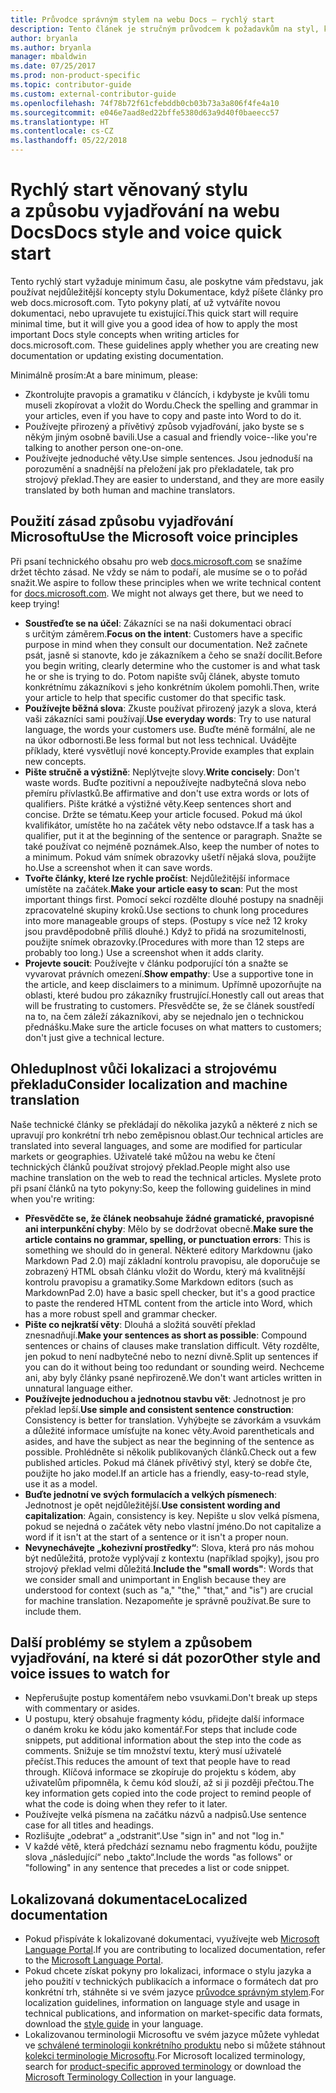 ```yaml
---
title: Průvodce správným stylem na webu Docs – rychlý start
description: Tento článek je stručným průvodcem k požadavkům na styl, který obsahuje pouze nejdůležitější témata do začátku na webu docs.microsoft.com.
author: bryanla
ms.author: bryanla
manager: mbaldwin
ms.date: 07/25/2017
ms.prod: non-product-specific
ms.topic: contributor-guide
ms.custom: external-contributor-guide
ms.openlocfilehash: 74f78b72f61cfebddb0cb03b73a3a806f4fe4a10
ms.sourcegitcommit: e046e7aad8ed22bffe5380d63a9d40f0baeecc57
ms.translationtype: HT
ms.contentlocale: cs-CZ
ms.lasthandoff: 05/22/2018
---
```

# <a name="docs-style-and-voice-quick-start"></a><span data-ttu-id="5c7c0-103">Rychlý start věnovaný stylu a způsobu vyjadřování na webu Docs</span><span class="sxs-lookup"><span data-stu-id="5c7c0-103">Docs style and voice quick start</span></span>

<span data-ttu-id="5c7c0-104">Tento rychlý start vyžaduje minimum času, ale poskytne vám představu, jak používat nejdůležitější koncepty stylu Dokumentace, když píšete články pro web docs.microsoft.com. Tyto pokyny platí, ať už vytváříte novou dokumentaci, nebo upravujete tu existující.</span><span class="sxs-lookup"><span data-stu-id="5c7c0-104">This quick start will require minimal time, but it will give you a good idea of how to apply the most important Docs style concepts when writing articles for docs.microsoft.com. These guidelines apply whether you are creating new documentation or updating existing documentation.</span></span>

<span data-ttu-id="5c7c0-105">Minimálně prosím:</span><span class="sxs-lookup"><span data-stu-id="5c7c0-105">At a bare minimum, please:</span></span>

- <span data-ttu-id="5c7c0-106">Zkontrolujte pravopis a gramatiku v článcích, i kdybyste je kvůli tomu museli zkopírovat a vložit do Wordu.</span><span class="sxs-lookup"><span data-stu-id="5c7c0-106">Check the spelling and grammar in your articles, even if you have to copy and paste into Word to do it.</span></span>
- <span data-ttu-id="5c7c0-107">Používejte přirozený a přívětivý způsob vyjadřování, jako byste se s někým jiným osobně bavili.</span><span class="sxs-lookup"><span data-stu-id="5c7c0-107">Use a casual and friendly voice--like you're talking to another person one-on-one.</span></span>
- <span data-ttu-id="5c7c0-108">Používejte jednoduché věty.</span><span class="sxs-lookup"><span data-stu-id="5c7c0-108">Use simple sentences.</span></span> <span data-ttu-id="5c7c0-109">Jsou jednoduší na porozumění a snadnější na přeložení jak pro překladatele, tak pro strojový překlad.</span><span class="sxs-lookup"><span data-stu-id="5c7c0-109">They are easier to understand, and they are more easily translated by both human and machine translators.</span></span>

## <a name="use-the-microsoft-voice-principles"></a><span data-ttu-id="5c7c0-110">Použití zásad způsobu vyjadřování Microsoftu</span><span class="sxs-lookup"><span data-stu-id="5c7c0-110">Use the Microsoft voice principles</span></span>

<span data-ttu-id="5c7c0-111">Při psaní technického obsahu pro web [docs.microsoft.com](https://docs.microsoft.com) se snažíme držet těchto zásad. Ne vždy se nám to podaří, ale musíme se o to pořád snažit.</span><span class="sxs-lookup"><span data-stu-id="5c7c0-111">We aspire to follow these principles when we write technical content for [docs.microsoft.com](https://docs.microsoft.com). We might not always get there, but we need to keep trying!</span></span>

- <span data-ttu-id="5c7c0-112">**Soustřeďte se na účel**: Zákazníci se na naši dokumentaci obrací s určitým záměrem.</span><span class="sxs-lookup"><span data-stu-id="5c7c0-112">**Focus on the intent**: Customers have a specific purpose in mind when they consult our documentation.</span></span> <span data-ttu-id="5c7c0-113">Než začnete psát, jasně si stanovte, kdo je zákazníkem a čeho se snaží docílit.</span><span class="sxs-lookup"><span data-stu-id="5c7c0-113">Before you begin writing, clearly determine who the customer is and what task he or she is trying to do.</span></span> <span data-ttu-id="5c7c0-114">Potom napište svůj článek, abyste tomuto konkrétnímu zákazníkovi s jeho konkrétním úkolem pomohli.</span><span class="sxs-lookup"><span data-stu-id="5c7c0-114">Then, write your article to help that specific customer do that specific task.</span></span>
- <span data-ttu-id="5c7c0-115">**Používejte běžná slova**: Zkuste používat přirozený jazyk a slova, která vaši zákazníci sami používají.</span><span class="sxs-lookup"><span data-stu-id="5c7c0-115">**Use everyday words**: Try to use natural language, the words your customers use.</span></span> <span data-ttu-id="5c7c0-116">Buďte méně formální, ale ne na úkor odbornosti.</span><span class="sxs-lookup"><span data-stu-id="5c7c0-116">Be less formal but not less technical.</span></span> <span data-ttu-id="5c7c0-117">Uvádějte příklady, které vysvětlují nové koncepty.</span><span class="sxs-lookup"><span data-stu-id="5c7c0-117">Provide examples that explain new concepts.</span></span>
- <span data-ttu-id="5c7c0-118">**Pište stručně a výstižně**: Neplýtvejte slovy.</span><span class="sxs-lookup"><span data-stu-id="5c7c0-118">**Write concisely**: Don't waste words.</span></span> <span data-ttu-id="5c7c0-119">Buďte pozitivní a nepoužívejte nadbytečná slova nebo přemíru přívlastků.</span><span class="sxs-lookup"><span data-stu-id="5c7c0-119">Be affirmative and don't use extra words or lots of qualifiers.</span></span> <span data-ttu-id="5c7c0-120">Pište krátké a výstižné věty.</span><span class="sxs-lookup"><span data-stu-id="5c7c0-120">Keep sentences short and concise.</span></span> <span data-ttu-id="5c7c0-121">Držte se tématu.</span><span class="sxs-lookup"><span data-stu-id="5c7c0-121">Keep your article focused.</span></span> <span data-ttu-id="5c7c0-122">Pokud má úkol kvalifikátor, umístěte ho na začátek věty nebo odstavce.</span><span class="sxs-lookup"><span data-stu-id="5c7c0-122">If a task has a qualifier, put it at the beginning of the sentence or paragraph.</span></span> <span data-ttu-id="5c7c0-123">Snažte se také používat co nejméně poznámek.</span><span class="sxs-lookup"><span data-stu-id="5c7c0-123">Also, keep the number of notes to a minimum.</span></span> <span data-ttu-id="5c7c0-124">Pokud vám snímek obrazovky ušetří nějaká slova, použijte ho.</span><span class="sxs-lookup"><span data-stu-id="5c7c0-124">Use a screenshot when it can save words.</span></span>
- <span data-ttu-id="5c7c0-125">**Tvořte články, které lze rychle pročíst**: Nejdůležitější informace umístěte na začátek.</span><span class="sxs-lookup"><span data-stu-id="5c7c0-125">**Make your article easy to scan**: Put the most important things first.</span></span> <span data-ttu-id="5c7c0-126">Pomocí sekcí rozdělte dlouhé postupy na snadněji zpracovatelné skupiny kroků.</span><span class="sxs-lookup"><span data-stu-id="5c7c0-126">Use sections to chunk long procedures into more manageable groups of steps.</span></span> <span data-ttu-id="5c7c0-127">(Postupy s více než 12 kroky jsou pravděpodobně příliš dlouhé.) Když to přidá na srozumitelnosti, použijte snímek obrazovky.</span><span class="sxs-lookup"><span data-stu-id="5c7c0-127">(Procedures with more than 12 steps are probably too long.) Use a screenshot when it adds clarity.</span></span>
- <span data-ttu-id="5c7c0-128">**Projevte soucit**: Používejte v článku podporující tón a snažte se vyvarovat právních omezení.</span><span class="sxs-lookup"><span data-stu-id="5c7c0-128">**Show empathy**: Use a supportive tone in the article, and keep disclaimers to a minimum.</span></span> <span data-ttu-id="5c7c0-129">Upřímně upozorňujte na oblasti, které budou pro zákazníky frustrující.</span><span class="sxs-lookup"><span data-stu-id="5c7c0-129">Honestly call out areas that will be frustrating to customers.</span></span> <span data-ttu-id="5c7c0-130">Přesvědčte se, že se článek soustředí na to, na čem záleží zákazníkovi, aby se nejednalo jen o technickou přednášku.</span><span class="sxs-lookup"><span data-stu-id="5c7c0-130">Make sure the article focuses on what matters to customers; don't just give a technical lecture.</span></span>

## <a name="consider-localization-and-machine-translation"></a><span data-ttu-id="5c7c0-131">Ohleduplnost vůči lokalizaci a strojovému překladu</span><span class="sxs-lookup"><span data-stu-id="5c7c0-131">Consider localization and machine translation</span></span>

<span data-ttu-id="5c7c0-132">Naše technické články se překládají do několika jazyků a některé z nich se upravují pro konkrétní trh nebo zeměpisnou oblast.</span><span class="sxs-lookup"><span data-stu-id="5c7c0-132">Our technical articles are translated into several languages, and some are modified for particular markets or geographies.</span></span> <span data-ttu-id="5c7c0-133">Uživatelé také můžou na webu ke čtení technických článků používat strojový překlad.</span><span class="sxs-lookup"><span data-stu-id="5c7c0-133">People might also use machine translation on the web to read the technical articles.</span></span> <span data-ttu-id="5c7c0-134">Myslete proto při psaní článků na tyto pokyny:</span><span class="sxs-lookup"><span data-stu-id="5c7c0-134">So, keep the following guidelines in mind when you're writing:</span></span>

- <span data-ttu-id="5c7c0-135">**Přesvědčte se, že článek neobsahuje žádné gramatické, pravopisné ani interpunkční chyby**: Mělo by se dodržovat obecně.</span><span class="sxs-lookup"><span data-stu-id="5c7c0-135">**Make sure the article contains no grammar, spelling, or punctuation errors**: This is something we should do in general.</span></span> <span data-ttu-id="5c7c0-136">Některé editory Markdownu (jako Markdown Pad 2.0) mají základní kontrolu pravopisu, ale doporučuje se zobrazený HTML obsah článku vložit do Wordu, který má kvalitnější kontrolu pravopisu a gramatiky.</span><span class="sxs-lookup"><span data-stu-id="5c7c0-136">Some Markdown editors (such as MarkdownPad 2.0) have a basic spell checker, but it's a good practice to paste the rendered HTML content from the article into Word, which has a more robust spell and grammar checker.</span></span>
- <span data-ttu-id="5c7c0-137">**Pište co nejkratší věty**: Dlouhá a složitá souvětí překlad znesnadňují.</span><span class="sxs-lookup"><span data-stu-id="5c7c0-137">**Make your sentences as short as possible**: Compound sentences or chains of clauses make translation difficult.</span></span> <span data-ttu-id="5c7c0-138">Věty rozdělte, jen pokud to není nadbytečné nebo to nezní divně.</span><span class="sxs-lookup"><span data-stu-id="5c7c0-138">Split up sentences if you can do it without being too redundant or sounding weird.</span></span> <span data-ttu-id="5c7c0-139">Nechceme ani, aby byly články psané nepřirozeně.</span><span class="sxs-lookup"><span data-stu-id="5c7c0-139">We don't want articles written in unnatural language either.</span></span>
- <span data-ttu-id="5c7c0-140">**Používejte jednoduchou a jednotnou stavbu vět**: Jednotnost je pro překlad lepší.</span><span class="sxs-lookup"><span data-stu-id="5c7c0-140">**Use simple and consistent sentence construction**: Consistency is better for translation.</span></span> <span data-ttu-id="5c7c0-141">Vyhýbejte se závorkám a vsuvkám a důležité informace umísťujte na konec věty.</span><span class="sxs-lookup"><span data-stu-id="5c7c0-141">Avoid parentheticals and asides, and have the subject as near the beginning of the sentence as possible.</span></span> <span data-ttu-id="5c7c0-142">Prohlédněte si několik publikovaných článků.</span><span class="sxs-lookup"><span data-stu-id="5c7c0-142">Check out a few published articles.</span></span> <span data-ttu-id="5c7c0-143">Pokud má článek přívětivý styl, který se dobře čte, použijte ho jako model.</span><span class="sxs-lookup"><span data-stu-id="5c7c0-143">If an article has a friendly, easy-to-read style, use it as a model.</span></span>
- <span data-ttu-id="5c7c0-144">**Buďte jednotní ve svých formulacích a velkých písmenech**: Jednotnost je opět nejdůležitější.</span><span class="sxs-lookup"><span data-stu-id="5c7c0-144">**Use consistent wording and capitalization**: Again, consistency is key.</span></span> <span data-ttu-id="5c7c0-145">Nepište u slov velká písmena, pokud se nejedná o začátek věty nebo vlastní jméno.</span><span class="sxs-lookup"><span data-stu-id="5c7c0-145">Do not capitalize a word if it isn't at the start of a sentence or it isn't a proper noun.</span></span>
- <span data-ttu-id="5c7c0-146">**Nevynechávejte „kohezivní prostředky“**: Slova, která pro nás mohou být nedůležitá, protože vyplývají z kontextu (například spojky), jsou pro strojový překlad velmi důležitá.</span><span class="sxs-lookup"><span data-stu-id="5c7c0-146">**Include the "small words"**: Words that we consider small and unimportant in English because they are understood for context (such as "a," "the," "that," and "is") are crucial for machine translation.</span></span> <span data-ttu-id="5c7c0-147">Nezapomeňte je správně používat.</span><span class="sxs-lookup"><span data-stu-id="5c7c0-147">Be sure to include them.</span></span>

## <a name="other-style-and-voice-issues-to-watch-for"></a><span data-ttu-id="5c7c0-148">Další problémy se stylem a způsobem vyjadřování, na které si dát pozor</span><span class="sxs-lookup"><span data-stu-id="5c7c0-148">Other style and voice issues to watch for</span></span>

- <span data-ttu-id="5c7c0-149">Nepřerušujte postup komentářem nebo vsuvkami.</span><span class="sxs-lookup"><span data-stu-id="5c7c0-149">Don't break up steps with commentary or asides.</span></span>
- <span data-ttu-id="5c7c0-150">U postupu, který obsahuje fragmenty kódu, přidejte další informace o daném kroku ke kódu jako komentář.</span><span class="sxs-lookup"><span data-stu-id="5c7c0-150">For steps that include code snippets, put additional information about the step into the code as comments.</span></span> <span data-ttu-id="5c7c0-151">Snižuje se tím množství textu, který musí uživatelé přečíst.</span><span class="sxs-lookup"><span data-stu-id="5c7c0-151">This reduces the amount of text that people have to read through.</span></span> <span data-ttu-id="5c7c0-152">Klíčová informace se zkopíruje do projektu s kódem, aby uživatelům připomněla, k čemu kód slouží, až si ji později přečtou.</span><span class="sxs-lookup"><span data-stu-id="5c7c0-152">The key information gets copied into the code project to remind people of what the code is doing when they refer to it later.</span></span>
- <span data-ttu-id="5c7c0-153">Používejte velká písmena na začátku názvů a nadpisů.</span><span class="sxs-lookup"><span data-stu-id="5c7c0-153">Use sentence case for all titles and headings.</span></span>
- <span data-ttu-id="5c7c0-154">Rozlišujte „odebrat“ a „odstranit“.</span><span class="sxs-lookup"><span data-stu-id="5c7c0-154">Use "sign in" and not "log in."</span></span>
- <span data-ttu-id="5c7c0-155">V každé větě, která předchází seznamu nebo fragmentu kódu, použijte slova „následující“ nebo „takto“.</span><span class="sxs-lookup"><span data-stu-id="5c7c0-155">Include the words "as follows" or "following" in any sentence that precedes a list or code snippet.</span></span>

## <a name="localized-documentation"></a><span data-ttu-id="5c7c0-156">Lokalizovaná dokumentace</span><span class="sxs-lookup"><span data-stu-id="5c7c0-156">Localized documentation</span></span>

- <span data-ttu-id="5c7c0-157">Pokud přispíváte k lokalizované dokumentaci, využívejte web [Microsoft Language Portal](https://www.microsoft.com/Language/Default.aspx).</span><span class="sxs-lookup"><span data-stu-id="5c7c0-157">If you are contributing to localized documentation, refer to the [Microsoft Language Portal](https://www.microsoft.com/Language/Default.aspx).</span></span>
- <span data-ttu-id="5c7c0-158">Pokud chcete získat pokyny pro lokalizaci, informace o stylu jazyka a jeho použití v technických publikacích a informace o formátech dat pro konkrétní trh, stáhněte si ve svém jazyce [průvodce správným stylem](https://www.microsoft.com/Language/StyleGuides.aspx).</span><span class="sxs-lookup"><span data-stu-id="5c7c0-158">For localization guidelines, information on language style and usage in technical publications, and information on market-specific data formats, download the [style guide](https://www.microsoft.com/Language/StyleGuides.aspx) in your language.</span></span>
- <span data-ttu-id="5c7c0-159">Lokalizovanou terminologii Microsoftu ve svém jazyce můžete vyhledat ve [schválené terminologii konkrétního produktu](https://www.microsoft.com/Language/Search.aspx) nebo si můžete stáhnout [kolekci terminologie Microsoftu](https://www.microsoft.com/Language/Terminology.aspx).</span><span class="sxs-lookup"><span data-stu-id="5c7c0-159">For Microsoft localized terminology, search for [product-specific approved terminology](https://www.microsoft.com/Language/Search.aspx) or download the [Microsoft Terminology Collection](https://www.microsoft.com/Language/Terminology.aspx) in your language.</span></span>

